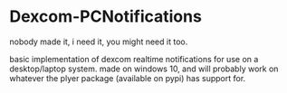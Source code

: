 # Dexcom-PCNotifications
nobody made it, i need it, you might need it too.

basic implementation of dexcom realtime notifications for use on a desktop/laptop system.
made on windows 10, and will probably work on whatever the plyer package (available on pypi) has support for.
